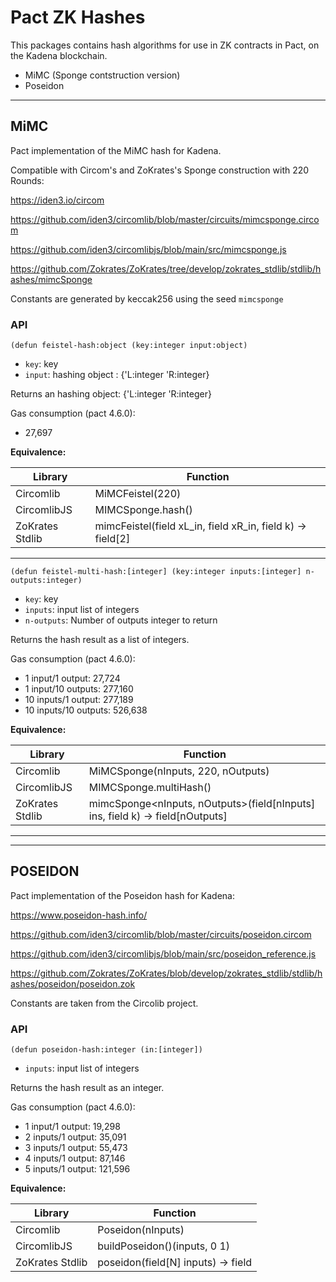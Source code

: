 # Pact ZK Hashes
This packages contains hash algorithms for use in ZK contracts in Pact, on the Kadena blockchain.

  - MiMC (Sponge contstruction version)
  - Poseidon

---

## MiMC
Pact implementation of the MiMC hash for Kadena.

Compatible with Circom's and ZoKrates's Sponge construction with 220 Rounds:

https://iden3.io/circom

https://github.com/iden3/circomlib/blob/master/circuits/mimcsponge.circom

https://github.com/iden3/circomlibjs/blob/main/src/mimcsponge.js

https://github.com/Zokrates/ZoKrates/tree/develop/zokrates_stdlib/stdlib/hashes/mimcSponge

Constants are generated by keccak256 using the seed `mimcsponge`

### API

```
(defun feistel-hash:object (key:integer input:object)
```
* `key`: key
* `input`: hashing object : {'L:integer 'R:integer}

Returns an hashing object: {'L:integer 'R:integer}

Gas consumption (pact 4.6.0):
  - 27,697

**Equivalence:**

| Library          | Function                                                   |
| ---------------- | -----------------------------------------------------------|
| Circomlib        | MiMCFeistel(220)                                           |
| CircomlibJS      | MIMCSponge.hash()                                          |
| ZoKrates Stdlib  | mimcFeistel(field xL_in, field xR_in, field k) -> field[2] |


---

```
(defun feistel-multi-hash:[integer] (key:integer inputs:[integer] n-outputs:integer)
```

* `key`: key
* `inputs`: input list of integers
* `n-outputs`: Number of outputs integer to return

Returns the hash result as a list of integers.

Gas consumption (pact 4.6.0):
 - 1 input/1 output: 27,724
 - 1 input/10 outputs: 277,160
 - 10 inputs/1 output: 277,189
 - 10 inputs/10 outputs: 526,638

**Equivalence:**

| Library          | Function                                                                      |
| ---------------- | ------------------------------------------------------------------------------|
| Circomlib        | MiMCSponge(nInputs, 220, nOutputs)                                            |
| CircomlibJS      | MIMCSponge.multiHash()                                                        |
| ZoKrates Stdlib  | mimcSponge<nInputs, nOutputs>(field[nInputs] ins, field k) -> field[nOutputs] |

---

---

## POSEIDON
Pact implementation of the Poseidon hash for Kadena:

https://www.poseidon-hash.info/

https://github.com/iden3/circomlib/blob/master/circuits/poseidon.circom

https://github.com/iden3/circomlibjs/blob/main/src/poseidon_reference.js

https://github.com/Zokrates/ZoKrates/blob/develop/zokrates_stdlib/stdlib/hashes/poseidon/poseidon.zok

Constants are taken from the Circolib project.

### API

```
(defun poseidon-hash:integer (in:[integer])
```
* `inputs`: input list of integers

Returns the hash result as an integer.

Gas consumption (pact 4.6.0):
 - 1 input/1 output: 19,298
 - 2 inputs/1 output: 35,091
 - 3 inputs/1 output: 55,473
 - 4 inputs/1 output: 87,146
 - 5 inputs/1 output: 121,596


**Equivalence:**

| Library          | Function                                                                      |
| ---------------- | ------------------------------------------------------------------------------|
| Circomlib        | Poseidon(nInputs)                                                             |
| CircomlibJS      | buildPoseidon()(inputs, 0 1)                                                  |
| ZoKrates Stdlib  | poseidon<N>(field[N] inputs) -> field                                         |
